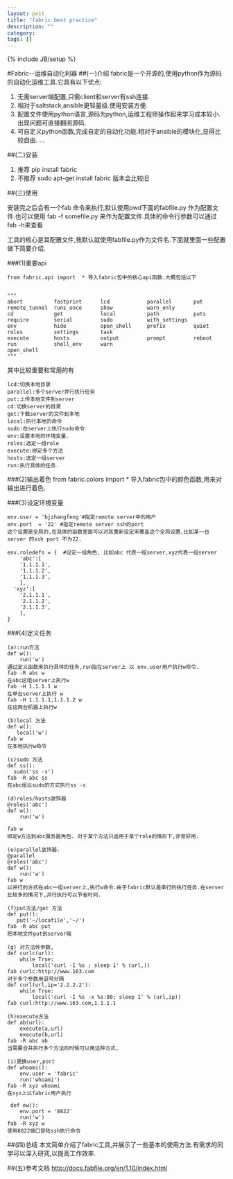 ```yaml
---
layout: post
title: "fabric best practice"
description: ""
category: 
tags: []
---
```

{% include JB/setup %}

#Fabric--运维自动化利器
##(一)介绍
fabric是一个开源的,使用python作为源码的自动化运维工具.它具有以下优点:
1. 无需server端配置,只需client和server有ssh连接.
2. 相对于saltstack,ansible更轻量级.使用安装方便.
3. 配置文件使用python语言,源码为python,运维工程师操作起来学习成本较小.出现问题可直接翻阅源码.
4. 可自定义python函数,完成自定的自动化功能.相对于ansible的模块化,显得比较自由.
...

##(二)安装
1. 推荐 pip install fabric
2. 不推荐 sudo apt-get install fabric  版本会比较旧

##(三)使用

安装完之后会有一个fab 命令来执行,默认使用pwd下面的fabfile.py 作为配置文件.也可以使用 fab -f somefile.py 来作为配置文件.具体的命令行参数可以通过
fab -h来查看

工具的核心是其配置文件,我默认就使用fabfile.py作为文件名.下面就里面一些配置做下简要介绍.

###(1)重要api
```
from fabric.api import  * 导入fabric包中的核心api函数.大概包括以下


"""
abort          fastprint      lcd            parallel       put            remote_tunnel  runs_once      show           warn_only      
cd             get            local          path           puts           require        serial         sudo           with_settings  
env            hide           open_shell     prefix         quiet          roles          settings       task           
execute        hosts          output         prompt         reboot         run            shell_env      warn   
open_shell
"""

```

其中比较重要和常用的有
```
lcd:切换本地目录
parallel:多个server并行执行任务
put:上传本地文件到server
cd:切换server的目录
get:下载server的文件到本地
local:执行本地的命令
sudo:在server上执行sudo命令
env:设置本地的环境变量.
roles:选定一组role
execute:绑定多个方法
hosts:选定一组server
run:执行具体的任务.

```


###(2)输出着色
from fabric.colors import * 导入fabric包中的颜色函数,用来对输出进行着色.

###(3)设定环境变量
```
env.user = 'bjzhangfeng'#指定remote server中的用户
env.port  = '22' #指定remote server ssh的port
这个设置是全局的,在具体的函数里面可以对其重新设定来覆盖这个全局设置,比如某一台server 的ssh port 不为22.

env.roledefs = {  #设定一组角色, 比如abc 代表一组server,xyz代表一组server
    'abc':[
    '1.1.1.1',
    '1.1.1.2',
    '1.1.1.3',
    ],
  'xyz':[
    '2.1.1.1',
    '2.1.1.2',
    '2.1.1.3',
    ],
}
```


###(4)定义任务
```
(a):run方法
def w():
    run('w')
通过定义函数来执行具体的任务,run指在server上 以 env.user用户执行w命令.
fab -R abc w
在abc这组server上执行w
fab -H 1.1.1.1 w
在单台server上执行 w
fab -H 1.1.1.1,1.1.1.2 w
在这两台机器上执行w

(b)local 方法
def w():
   local('w')
fab w
在本地执行w命令

(c)sudo 方法
def ss():
  sudo('ss -s')
fab -R abc ss
在abc组以sudo的方式执行ss -s

(d)roles/hosts装饰器
@roles('abc')
def w():
    run('w')

fab w
绑定w方法到abc服务器角色. 对于某个方法只适用于某个role的情形下,非常好用.

(e)parallel装饰器.
@parallel
@roles('abc')
def w():
    run('w')
fab w
以并行的方式在abc一组server上,执行w命令.由于fabric默认是串行的执行任务.在server比较多的情况下,并行执行可以节省时间.

(f)put方法/get 方法
def put():
   put('~/locafile','~/')
fab -R abc put
把本地文件put到server端

(g) 对方法传参数,
def curlc(url):
    while True:
        local('curl -I %s ; sleep 1' % (url,))
fab curlc:http://www.163.com
对于多个参数用逗号分隔
def curl(url,ip='2.2.2.2'):
    while True:
        local('curl -I %s -x %s:80; sleep 1' % (url,ip))
fab curl:http://www.163.com,1.1.1.1

(h)execute方法
def ab(url):
    execute(a,url)
    execute(b,url)
fab -R abc ab
当需要合并执行多个方法的时候可以用这种方式,

(i)更换user,port
def whoami():
    env.user = 'fabric'
    run('whoami')
fab -R xyz whoami
在xyz上以fabric用户执行

 def ew():
    env.port = '8822'
    run('w')
fab -R xyz w
使用8822端口登陆ssh执行命令

```


##(四)总结
本文简单介绍了fabric工具,并展示了一些基本的使用方法.有需求的同学可以深入研究,以提高工作效率.

##(五)参考文档
http://docs.fabfile.org/en/1.10/index.html
